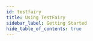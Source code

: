```yaml
---
id: testfairy
title: Using TestFairy
sidebar_label: Getting Started
hide_table_of_contents: true
---
```

